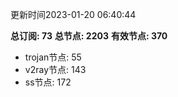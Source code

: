 更新时间2023-01-20 06:40:44

**总订阅: 73**
**总节点: 2203**
**有效节点: 370**
- trojan节点: 55
- v2ray节点: 143
- ss节点: 172
